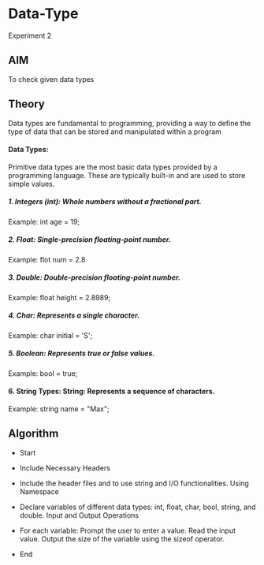# Data-Type
Experiment 2
## AIM
To check given data types

## Theory
Data types are fundamental to programming, providing a way to define the type of data that can be stored and manipulated within a program

#### Data Types:
Primitive data types are the most basic data types provided by a programming language. These are typically built-in and are used to store simple values.

##### 1. Integers (int): Whole numbers without a fractional part.
Example: int age = 19;

##### 2. Float: Single-precision floating-point number.
Example: flot num = 2.8

##### 3. Double: Double-precision floating-point number.
Example: float height = 2.8989;

##### 4. Char: Represents a single character.
Example: char initial = 'S';

##### 5. Boolean: Represents true or false values.
Example: bool = true;

#### 6. String Types: String: Represents a sequence of characters.
Example: string name = "Max";

## Algorithm 

* Start

* Include Necessary Headers

* Include the header files <string> and <iostream> to use string and I/O functionalities.
Using Namespace

* Declare variables of different data types: int, float, char, bool, string, and double.
   Input and Output Operations

* For each variable:
Prompt the user to enter a value.
Read the input value.
Output the size of the variable using the sizeof operator.
* End
